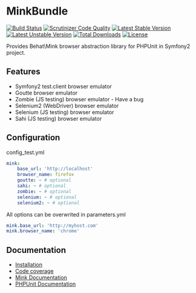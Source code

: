 # MinkBundle

[![Build Status](https://travis-ci.org/minkphp/MinkBundle.svg)](https://travis-ci.org/minkphp/MinkBundle)
[![Scrutinizer Code Quality](https://scrutinizer-ci.com/g/minkphp/MinkBundle/badges/quality-score.png?b=master)](https://scrutinizer-ci.com/g/minkphp/MinkBundle/?branch=master)
[![Latest Stable Version](https://poser.pugx.org/behat/mink-bundle/version.svg)](https://packagist.org/packages/behat/mink-bundle)
[![Latest Unstable Version](https://poser.pugx.org/behat/mink-bundle/v/unstable.svg)](//packagist.org/packages/behat/mink-bundle)
[![Total Downloads](https://poser.pugx.org/behat/mink-bundle/downloads.svg)](https://packagist.org/packages/behat/mink-bundle)
[![License](https://poser.pugx.org/behat/mink-bundle/license.svg)](https://packagist.org/packages/behat/mink-bundle)

Provides Behat\Mink browser abstraction library for PHPUnit in Symfony2 project.

## Features

- Symfony2 test.client browser emulator
- Goutte browser emulator
- Zombie (JS testing) browser emulator - Have a bug
- Selenium2 (WebDriver) browser emulator
- Selenium (JS testing) browser emulator
- Sahi (JS testing) browser emulator

## Configuration

config_test.yml
```yaml
mink:
    base_url: 'http://localhost'
    browser_name: firefox
    goutte: ~ # optional
    sahi: ~ # optional
    zombie: ~ # optional
    selenium: ~ # optional
    selenium2: ~ # optional

```

All options can be overwrited in parameters.yml
```yaml
mink.base_url: 'http://myhost.com'
mink.browser_name: 'chrome'
```

## Documentation

- [Installation](Resources/doc/index.rst)
- [Code coverage](Resources/doc/coverage.rst)
- [Mink Documentation](http://mink.behat.org)
- [PHPUnit Documentation](http://www.phpunit.de/manual/current/en/index.html)

